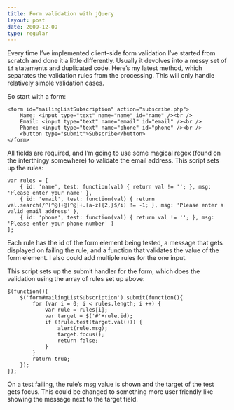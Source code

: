 ```yaml
---
title: Form validation with jQuery
layout: post
date: 2009-12-09
type: regular
---
```


Every time I’ve implemented client-side form validation I’ve started from scratch and done it a little differently. Usually it devolves into a messy set of `if` statements and duplicated code. Here’s my latest method, which separates the validation rules from the processing. This will only handle relatively simple validation cases.

So start with a form:

    <form id="mailingListSubscription" action="subscribe.php">
        Name: <input type="text" name="name" id="name" /><br />
        Email: <input type="text" name="email" id="email" /><br />
        Phone: <input type="text" name="phone" id="phone" /><br />
        <button type="submit">Subscribe</button>
    </form>

All fields are required, and I’m going to use some magical regex (found on the interthingy somewhere) to validate the email address. This script sets up the rules:

    var rules = [
        { id: 'name', test: function(val) { return val != ''; }, msg: 'Please enter your name' },
        { id: 'email', test: function(val) { return val.search(/^[^@]+@[^@]+.[a-z]{2,}$/i) != -1; }, msg: 'Please enter a valid email address' },
        { id: 'phone', test: function(val) { return val != ''; }, msg: 'Please enter your phone number' }
    ];

Each rule has the id of the form element being tested, a message that gets displayed on failing the rule, and a function that validates the value of the form element. I also could add multiple rules for the one input.

This script sets up the submit handler for the form, which does the validation using the array of rules set up above:

    $(function(){
        $('form#mailingListSubscription').submit(function(){
            for (var i = 0; i < rules.length; i ++) {
                var rule = rules[i];
                var target = $('#'+rule.id);
                if (!rule.test(target.val())) {
                    alert(rule.msg);
                    target.focus();
                    return false;
                }
            }
            return true;
        });
    });

On a test failing, the rule’s msg value is shown and the target of the test gets focus. This could be changed to something more user friendly like showing the message next to the target field.

